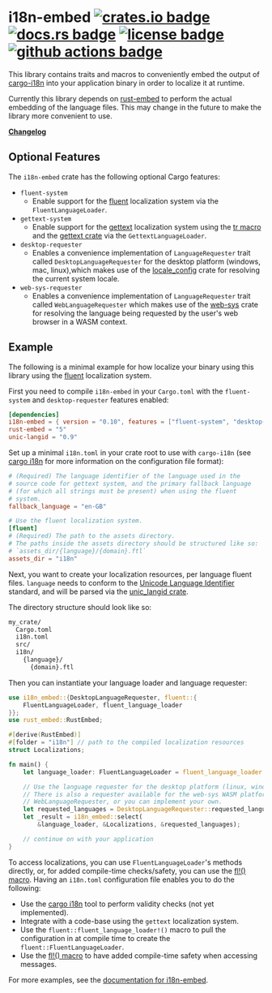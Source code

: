# i18n-embed [![crates.io badge](https://img.shields.io/crates/v/i18n-embed.svg)](https://crates.io/crates/i18n-embed) [![docs.rs badge](https://docs.rs/i18n-embed/badge.svg)](https://docs.rs/i18n-embed/) [![license badge](https://img.shields.io/github/license/kellpossible/cargo-i18n)](https://github.com/kellpossible/cargo-i18n/blob/master/i18n-embed/LICENSE.txt) [![github actions badge](https://github.com/kellpossible/cargo-i18n/workflows/Rust/badge.svg)](https://github.com/kellpossible/cargo-i18n/actions?query=workflow%3ARust)

This library contains traits and macros to conveniently embed the output of [cargo-i18n](https://crates.io/crates/cargo_i18n) into your application binary in order to localize it at runtime.

Currently this library depends on [rust-embed](https://crates.io/crates/rust-embed) to perform the actual embedding of the language files. This may change in the future to make the library more convenient to use.

**[Changelog](https://github.com/kellpossible/cargo-i18n/blob/master/i18n-embed/CHANGELOG.md)**

## Optional Features

The `i18n-embed` crate has the following optional Cargo features:

+ `fluent-system`
  + Enable support for the [fluent](https://www.projectfluent.org/) localization system via the `FluentLanguageLoader`.
+ `gettext-system`
  + Enable support for the [gettext](https://www.gnu.org/software/gettext/) localization system using the [tr macro](https://docs.rs/tr/0.1.3/tr/) and the [gettext crate](https://docs.rs/gettext/0.4.0/gettext/) via the `GettextLanguageLoader`.
+ `desktop-requester`
  + Enables a convenience implementation of `LanguageRequester` trait called `DesktopLanguageRequester` for the desktop platform (windows, mac, linux),which makes use of the [locale_config](https://crates.io/crates/locale_config) crate for resolving the current system locale.
+ `web-sys-requester`
  + Enables a convenience implementation of `LanguageRequester` trait called `WebLanguageRequester` which makes use of the [web-sys](https://crates.io/crates/web-sys) crate for resolving the language being requested by the user's web browser in a WASM context.

## Example

The following is a minimal example for how localize your binary using this
library using the [fluent](https://www.projectfluent.org/) localization system.

First you need to compile `i18n-embed` in your `Cargo.toml` with the `fluent-system` and `desktop-requester` features enabled:

```toml
[dependencies]
i18n-embed = { version = "0.10", features = ["fluent-system", "desktop-requester"]}
rust-embed = "5"
unic-langid = "0.9"
```

Set up a minimal `i18n.toml` in your crate root to use with `cargo-i18n` (see [cargo i18n](../README.md#configuration) for more information on the configuration file format):

```toml
# (Required) The language identifier of the language used in the
# source code for gettext system, and the primary fallback language
# (for which all strings must be present) when using the fluent
# system.
fallback_language = "en-GB"

# Use the fluent localization system.
[fluent]
# (Required) The path to the assets directory.
# The paths inside the assets directory should be structured like so:
# `assets_dir/{language}/{domain}.ftl`
assets_dir = "i18n"
```

Next, you want to create your localization resources, per language fluent files. `language` needs to conform to the [Unicode Language Identifier](https://unicode.org/reports/tr35/tr35.html#Unicode_language_identifier) standard, and will be parsed via the [unic_langid crate](https://docs.rs/unic-langid/0.9.0/unic_langid/).

The directory structure should look like so:

```txt
my_crate/
  Cargo.toml
  i18n.toml
  src/
  i18n/
    {language}/
      {domain}.ftl
```

Then you can instantiate your language loader and language requester:

```rust
use i18n_embed::{DesktopLanguageRequester, fluent::{
    FluentLanguageLoader, fluent_language_loader
}};
use rust_embed::RustEmbed;

#[derive(RustEmbed)]
#[folder = "i18n"] // path to the compiled localization resources
struct Localizations;

fn main() {
    let language_loader: FluentLanguageLoader = fluent_language_loader!();

    // Use the language requester for the desktop platform (linux, windows, mac).
    // There is also a requester available for the web-sys WASM platform called
    // WebLanguageRequester, or you can implement your own.
    let requested_languages = DesktopLanguageRequester::requested_languages();
    let _result = i18n_embed::select(
        &language_loader, &Localizations, &requested_languages);

    // continue on with your application
}
```

To access localizations, you can use `FluentLanguageLoader`'s methods directly, or, for added compile-time checks/safety, you can use the [fl!() macro](https://crates.io/crates/i18n-embed-fl). Having an `i18n.toml` configuration file enables you to do the following:

+ Use the [cargo i18n](https://crates.io/crates/cargo-i18n) tool   to perform validity checks (not yet implemented).
+ Integrate with a code-base using the `gettext` localization   system.
+ Use the `fluent::fluent_language_loader!()` macro to pull the   configuration in at compile time to create the `fluent::FluentLanguageLoader`.
+ Use the [fl!() macro](https://crates.io/crates/i18n-embed-fl) to have added compile-time safety when accessing messages.

For more examples, see the [documentation for i18n-embed](https://docs.rs/i18n-embed/).
